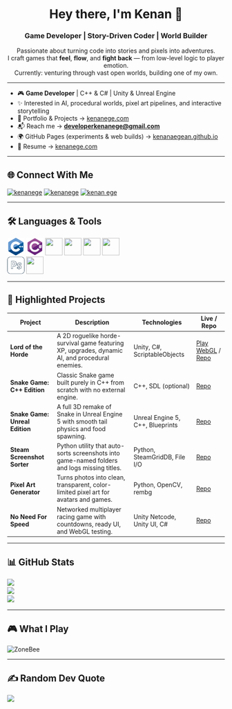 <h1 align="center">Hey there, I'm Kenan 👾</h1>
<h3 align="center">Game Developer | Story-Driven Coder | World Builder</h3>

<p align="center">
    Passionate about turning code into stories and pixels into adventures.<br>
    I craft games that <b>feel</b>, <b>flow</b>, and <b>fight back</b> — from low-level logic to player emotion.<br>
    Currently: venturing through vast open worlds, building one of my own.
</p>

---

- 🎮 **Game Developer** | C++ & C# | Unity & Unreal Engine  
- ✨ Interested in AI, procedural worlds, pixel art pipelines, and interactive storytelling  
- 🔗 Portfolio & Projects → [kenanege.com](https://kenanege.com)  
- 📬 Reach me → **developerkenanege@gmail.com**  
- 🌍 GitHub Pages (experiments & web builds) → [kenanaegean.github.io](https://kenanaegean.github.io/)  
- 📄 Resume → [kenanege.com](https://kenanege.com)

---

## 🌐 Connect With Me

<p align="left">
<a href="https://linkedin.com/in/kenanege" target="blank"><img align="center" src="https://raw.githubusercontent.com/rahuldkjain/github-profile-readme-generator/master/src/images/icons/Social/linked-in-alt.svg" alt="kenanege" height="30" width="40" /></a>
<a href="https://instagram.com/kenanege" target="blank"><img align="center" src="https://raw.githubusercontent.com/rahuldkjain/github-profile-readme-generator/master/src/images/icons/Social/instagram.svg" alt="kenanege" height="30" width="40" /></a>
<a href="https://www.youtube.com/channel/UCds6Gb5gvdc6_zyXa8u5e0w" target="blank"><img align="center" src="https://raw.githubusercontent.com/rahuldkjain/github-profile-readme-generator/master/src/images/icons/Social/youtube.svg" alt="kenan ege" height="30" width="40" /></a>
</p>

---

## 🛠️ Languages & Tools

<p align="left"> 
  <a href="https://www.w3schools.com/cpp/" target="_blank"><img src="https://raw.githubusercontent.com/devicons/devicon/master/icons/cplusplus/cplusplus-original.svg" width="40" height="40"/></a>
  <a href="https://www.w3schools.com/cs/" target="_blank"><img src="https://raw.githubusercontent.com/devicons/devicon/master/icons/csharp/csharp-original.svg" width="40" height="40"/></a>
  <a href="https://unity.com/" target="_blank"><img src="https://cdn.icon-icons.com/icons2/615/PNG/256/Unity_icon-icons.com_56592.png" width="40" height="40"/></a>
  <a href="https://unrealengine.com/" target="_blank"><img src="https://cdn.icon-icons.com/icons2/615/PNG/256/Unreal_Engine_icon-icons.com_56587.png" width="40" height="40"/></a>
  <a href="https://www.java.com" target="_blank"><img src="https://cdn.icon-icons.com/icons2/1381/PNG/512/java_93883.png" width="40" height="40"/></a>
  <a href="https://developer.android.com" target="_blank"><img src="https://cdn.icon-icons.com/icons2/615/PNG/256/ndroid_icon-icons.com_56594.png" width="40" height="40"/></a>
  <br>
  <a href="https://www.photoshop.com/en" target="_blank"><img src="https://raw.githubusercontent.com/devicons/devicon/master/icons/photoshop/photoshop-line.svg" width="40" height="40"/></a>
  <a href="https://www.adobe.com/products/illustrator.html" target="_blank"><img src="https://www.vectorlogo.zone/logos/adobe_illustrator/adobe_illustrator-icon.svg" width="40" height="40"/></a>
</p>

---

## 🚀 Highlighted Projects

| Project | Description | Technologies | Live / Repo |
|--------|-------------|--------------|-------------|
| **Lord of the Horde** | A 2D roguelike horde-survival game featuring XP, upgrades, dynamic AI, and procedural enemies. | Unity, C#, ScriptableObjects | [Play WebGL](https://kenanaegean.github.io/Lord-Of-The-Horde) / [Repo](https://github.com/KenanAegean/Lord-Of-The-Horde) |
| **Snake Game: C++ Edition** | Classic Snake game built purely in C++ from scratch with no external engine. | C++, SDL (optional) | [Repo](https://github.com/KenanAegean/SnakeGame-Cpp) |
| **Snake Game: Unreal Edition** | A full 3D remake of Snake in Unreal Engine 5 with smooth tail physics and food spawning. | Unreal Engine 5, C++, Blueprints | [Repo](https://github.com/KenanAegean/SnakeGame-Unreal) |
| **Steam Screenshot Sorter** | Python utility that auto-sorts screenshots into game-named folders and logs missing titles. | Python, SteamGridDB, File I/O | [Repo](https://github.com/KenanAegean/SteamScreenshotSorter) |
| **Pixel Art Generator** | Turns photos into clean, transparent, color-limited pixel art for avatars and games. | Python, OpenCV, rembg | [Repo](https://github.com/KenanAegean/PixelArtGenerator) |
| **No Need For Speed** | Networked multiplayer racing game with countdowns, ready UI, and WebGL testing. | Unity Netcode, Unity UI, C# | [Repo](https://github.com/KenanAegean/NoNeedForSpeed) |

---

## 📊 GitHub Stats

![](https://github-readme-stats.vercel.app/api?username=KenanAegean&theme=tokyonight&hide_border=false)<br/>
![](https://github-readme-streak-stats.herokuapp.com/?user=KenanAegean&theme=tokyonight&hide_border=false)<br/>
![](https://github-readme-stats.vercel.app/api/top-langs/?username=KenanAegean&theme=tokyonight&hide_border=false&layout=compact)

---

## 🎮 What I Play

![ZoneBee](https://steam-stat.vercel.app/api?profileName=ZoneBee)

---

## ✍️ Random Dev Quote

![](https://quotes-github-readme.vercel.app/api?type=horizontal&theme=tokyonight)